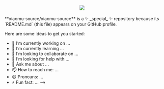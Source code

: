 <h1 align="center"> <a href="https://sunguoqi.com/"> <img src="https://readme-typing-svg.herokuapp.com/?lines=print(%22Hello%2C%20World!%22);小木同学祝您今天愉快!&center=true&size=27"> </a> </h1>
**xiaomu-source/xiaomu-source** is a ✨ _special_ ✨ repository because its `README.md` (this file) appears on your GitHub profile.

Here are some ideas to get you started:

- 🔭 I’m currently working on ...
- 🌱 I’m currently learning ...
- 👯 I’m looking to collaborate on ...
- 🤔 I’m looking for help with ...
- 💬 Ask me about ...
- 📫 How to reach me: ...
- 😄 Pronouns: ...
- ⚡ Fun fact: ...
-->
